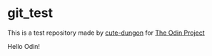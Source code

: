 # git_test

This is a test repository made by [cute-dungon](https://https://github.com/cute-dungon) for [The Odin Project](https://www.theodinproject.com/)

Hello Odin!
